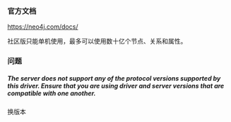 ### 官方文档
https://neo4j.com/docs/


社区版只能单机使用，最多可以使用数十亿个节点、关系和属性。


### 问题
##### The server does not support any of the protocol versions supported by this driver. Ensure that you are using driver and server versions that are compatible with one another.
换版本